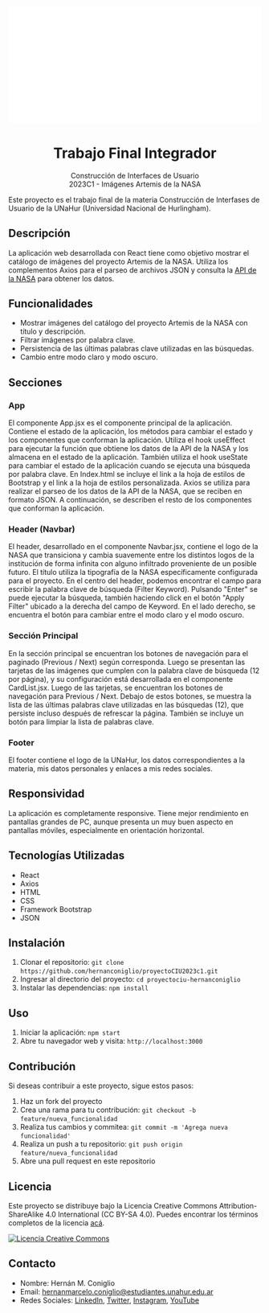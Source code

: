 ![Logo de UNaHur](src/components/img/UNAHUR-logo.png)

# <center>Trabajo Final Integrador</center>
<center>Construcción de Interfaces de Usuario</center><center>2023C1 - Imágenes Artemis de la NASA</center>

Este proyecto es el trabajo final de la materia Construcción de Interfases de Usuario de la UNaHur (Universidad Nacional de Hurlingham).

## Descripción

La aplicación web desarrollada con React tiene como objetivo mostrar el catálogo de imágenes del proyecto Artemis de la NASA. Utiliza los complementos Axios para el parseo de archivos JSON y consulta la [API de la NASA](https://images.nasa.gov/docs/images.nasa.gov_api_docs.pdf) para obtener los datos.

## Funcionalidades

- Mostrar imágenes del catálogo del proyecto Artemis de la NASA con título y descripción.
- Filtrar imágenes por palabra clave.
- Persistencia de las últimas palabras clave utilizadas en las búsquedas.
- Cambio entre modo claro y modo oscuro.

## Secciones

### App

El componente App.jsx es el componente principal de la aplicación. Contiene el estado de la aplicación, los métodos para cambiar el estado y los componentes que conforman la aplicación. Utiliza el hook useEffect para ejecutar la función que obtiene los datos de la API de la NASA y los almacena en el estado de la aplicación. También utiliza el hook useState para cambiar el estado de la aplicación cuando se ejecuta una búsqueda por palabra clave. 
En Index.html se incluye el link a la hoja de estilos de Bootstrap y el link a la hoja de estilos personalizada.
Axios se utiliza para realizar el parseo de los datos de la API de la NASA, que se reciben en formato JSON.
A continuación, se describen el resto de los componentes que conforman la aplicación.

### Header (Navbar)

El header, desarrollado en el componente Navbar.jsx, contiene el logo de la NASA que transiciona y cambia suavemente entre los distintos logos de la institución de forma infinita con alguno infiltrado proveniente de un posible futuro. El título utiliza la tipografía de la NASA específicamente configurada para el proyecto. 
En el centro del header, podemos encontrar el campo para escribir la palabra clave de búsqueda (Filter Keyword). Pulsando "Enter" se puede ejecutar la búsqueda, también haciendo click en el botón "Apply Filter" ubicado a la derecha del campo de Keyword. En el lado derecho, se encuentra el botón para cambiar entre el modo claro y el modo oscuro.

### Sección Principal

En la sección principal se encuentran los botones de navegación para el paginado (Previous / Next) según corresponda. Luego se presentan las tarjetas de las imágenes que cumplen con la palabra clave de búsqueda (12 por página), y su configuración está desarrollada en el componente CardList.jsx. Luego de las tarjetas, se encuentran los botones de navegación para Previous / Next. Debajo de estos botones, se muestra la lista de las últimas palabras clave utilizadas en las búsquedas (12), que persiste incluso después de refrescar la página. También se incluye un botón para limpiar la lista de palabras clave.

### Footer

El footer contiene el logo de la UNaHur, los datos correspondientes a la materia, mis datos personales y enlaces a mis redes sociales.

## Responsividad

La aplicación es completamente responsive. Tiene mejor rendimiento en pantallas grandes de PC, aunque presenta un muy buen aspecto en pantallas móviles, especialmente en orientación horizontal.

## Tecnologías Utilizadas

- React
- Axios
- HTML
- CSS
- Framework Bootstrap
- JSON

## Instalación

1. Clonar el repositorio: `git clone https://github.com/hernanconiglio/proyectoCIU2023c1.git`
2. Ingresar al directorio del proyecto: `cd proyectociu-hernanconiglio`
3. Instalar las dependencias: `npm install`

## Uso

1. Iniciar la aplicación: `npm start`
2. Abre tu navegador web y visita: `http://localhost:3000`

## Contribución

Si deseas contribuir a este proyecto, sigue estos pasos:

1. Haz un fork del proyecto
2. Crea una rama para tu contribución: `git checkout -b feature/nueva_funcionalidad`
3. Realiza tus cambios y commitea: `git commit -m 'Agrega nueva funcionalidad'`
4. Realiza un push a tu repositorio: `git push origin feature/nueva_funcionalidad`
5. Abre una pull request en este repositorio

## Licencia

Este proyecto se distribuye bajo la Licencia Creative Commons Attribution-ShareAlike 4.0 International (CC BY-SA 4.0). Puedes encontrar los términos completos de la licencia [acá]([enlace-a-licencia](https://creativecommons.org/licenses/by-sa/4.0/)).

<a rel="license" href="enlace-a-licencia"><img alt="Licencia Creative Commons" style="border-width:0" src="https://i.creativecommons.org/l/by-sa/4.0/88x31.png" /></a>


## Contacto

- Nombre: Hernán M. Coniglio
- Email: hernanmarcelo.coniglio@estudiantes.unahur.edu.ar
- Redes Sociales: [LinkedIn](https://www.linkedin.com/in/hernan-coniglio/), [Twitter](https://www.twitter.com/HMConiglio), [Instagram](https://www.instagram.com/hernan.coniglio/), [YouTube](https://www.youtube.com/channel/UCQj9OjkVPHLFrpZIS4dWYyQ)
